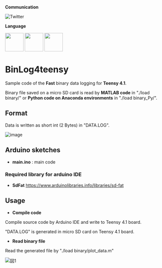 **Communication**

<a style="text-decoration: none" href="https://twitter.com/hogelungfish" target="_blank">
    <img src="https://img.shields.io/badge/twitter-%40hogelungfish-1da1f2.svg" alt="Twitter">
</a>
<p>

**Language**
<p>
<img src="https://cdn.jsdelivr.net/gh/devicons/devicon/icons/arduino/arduino-original-wordmark.svg"  width="60"/>
<img src="https://cdn.jsdelivr.net/gh/devicons/devicon/icons/matlab/matlab-original.svg" width="60"/>
<img src="https://cdn.jsdelivr.net/gh/devicons/devicon@latest/icons/python/python-original-wordmark.svg" width="60"/>
<p>

# BinLog4teensy
Sample code of the __Fast__ binary data logging for __Teensy 4.1__.

Binary file saved on a micro SD card is read by __MATLAB code__ in "./load binary/" or __Python code on Anaconda environments__ in "./load binary_Py/".


## Format

Data is written as short int (2 Bytes) in "DATA.LOG".

![image](https://user-images.githubusercontent.com/114337358/206899316-ff17f5a5-9f0d-494a-b434-a7b967445486.png)


## Arduino sketches
* __main.ino__    : main code
### Required library for arduino IDE
* __SdFat__
https://www.arduinolibraries.info/libraries/sd-fat

## Usage

* __Compile code__

Compile source code by Arduino IDE and write to Teensy 4.1 board.

"DATA.LOG" is generated in micro SD card on Teensy 4.1 board.

* __Read binary file__

Read the generated file by "./load binary/plot_data.m"
    
    
![図1](https://github.com/KRproject-tech/binlog4teensy/assets/114337358/21a76cfa-dd38-479f-8eed-3b45d9b0a3a4)
